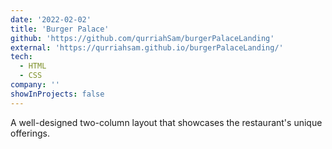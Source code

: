 ```yaml
---
date: '2022-02-02'
title: 'Burger Palace'
github: 'https://github.com/qurriahSam/burgerPalaceLanding'
external: 'https://qurriahsam.github.io/burgerPalaceLanding/'
tech:
  - HTML
  - CSS
company: ''
showInProjects: false
---
```


A well-designed two-column layout that showcases the restaurant's unique offerings.
